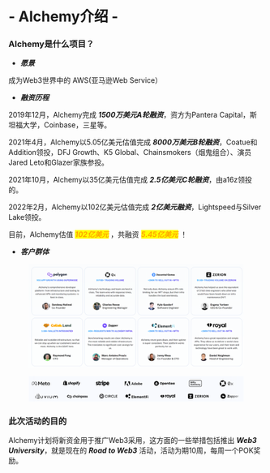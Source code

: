 # - Alchemy介绍 -

### Alchemy是什么项目？

* _**愿景**_

&#x20;       成为Web3世界中的 AWS(亚马逊Web Service）

* _**融资历程**_

&#x20;       2019年12月，Alchemy完成 _**1500万美元A轮融资**_，资方为Pantera Capital，斯坦福大学，Coinbase，三星等。

&#x20;       2021年4月，Alchemy以5.05亿美元估值完成 _**8000万美元B轮融资**_，Coatue和Addition领投，DFJ Growth、K5 Global、Chainsmokers（烟鬼组合）、演员Jared Leto和Glazer家族参投。

&#x20;       2021年10月，Alchemy以35亿美元估值完成 _**2.5亿美元C轮融资**_，由a16z领投的。

&#x20;       2022年2月，Alchemy以102亿美元估值完成 _**2亿美元融资**_，Lightspeed与Silver Lake领投。

&#x20;       目前，Alchemy估值 _<mark style="color:orange;">**102亿美元**</mark>_ ，共融资 _<mark style="color:orange;">**5.45亿美元**</mark>_ <mark style="color:orange;"></mark><mark style="color:orange;"></mark> ！

* _**客户群体**_

<figure><img src=".gitbook/assets/image.png" alt=""><figcaption></figcaption></figure>

<figure><img src=".gitbook/assets/image (2).png" alt=""><figcaption></figcaption></figure>



### 此次活动的目的

&#x20;       Alchemy计划将新资金用于推广Web3采用，这方面的一些举措包括推出 _**Web3 University**_，就是现在的 _**Road to Web3**_ 活动，活动为期10周，每周一个POK奖励。

&#x20;    &#x20;
